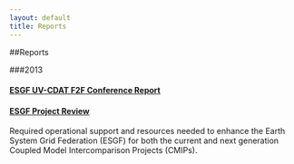```yaml
---
layout: default
title: Reports
---
```


##Reports

###2013

#### <a href="http://uvcdat.llnl.gov/media/pdf/ESGF_UV-CDAT_Meeting_Report_December2013.pdf" target="_blank"> ESGF UV-CDAT F2F Conference Report </a>
<!--#### <a href="media/pdf/ESGF_UV-CDAT_Meeting_Report_December2013.pdf" target="_blank"> ESGF UV-CDAT F2F Conference Report </a>-->

#### <a href="media/pdf/esgf-project-review.pdf" target="_blank">ESGF Project Review</a>
Required operational support and resources needed to enhance the Earth System
Grid Federation (ESGF) for both the current and next generation Coupled Model
Intercomparison Projects (CMIPs).
